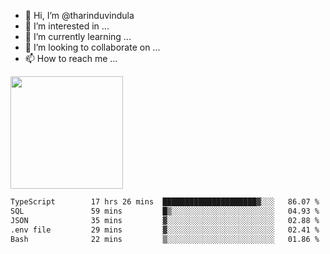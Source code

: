 - 👋 Hi, I’m @tharinduvindula
- 👀 I’m interested in ...
- 🌱 I’m currently learning ...
- 💞️ I’m looking to collaborate on ...
- 📫 How to reach me ...

<!---
tharinduvindula/tharinduvindula is a ✨ special ✨ repository because its `README.md` (this file) appears on your GitHub profile.
You can click the Preview link to take a look at your changes.
--->

<img height="180em" src="https://github-readme-stats.vercel.app/api?username=tharinduvindula&show_icons=true&hide_border=false&&count_private=true&include_all_commits=true" />


<!--START_SECTION:waka-->

```txt
TypeScript        17 hrs 26 mins  █████████████████████▓░░░   86.07 %
SQL               59 mins         █▒░░░░░░░░░░░░░░░░░░░░░░░   04.93 %
JSON              35 mins         ▓░░░░░░░░░░░░░░░░░░░░░░░░   02.88 %
.env file         29 mins         ▓░░░░░░░░░░░░░░░░░░░░░░░░   02.41 %
Bash              22 mins         ▒░░░░░░░░░░░░░░░░░░░░░░░░   01.86 %
```

<!--END_SECTION:waka-->
